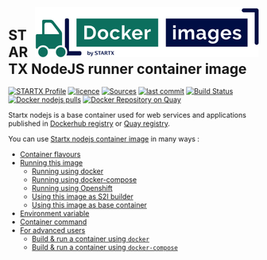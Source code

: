 <img align="right" src="https://raw.githubusercontent.com/startxfr/docker-images/master/travis/logo-small.svg?sanitize=true">

# STARTX NodeJS runner container image

[![STARTX Profile](https://img.shields.io/badge/provider-startx-green.svg)](https://github.com/startxfr) [![licence](https://img.shields.io/github/license/startxfr/docker-images.svg)](https://gitlab.com/startx1/containers) [![Sources](https://img.shields.io/badge/startx-docker--images-blue.svg)](https://gitlab.com/startx1/containers/tree/master/GitlabRunner/nodejs/)
[![last commit](https://img.shields.io/github/last-commit/startxfr/docker-images.svg)](https://gitlab.com/startx1/containers) [![Build Status](https://travis-ci.org/startxfr/docker-images.svg?branch=master)](https://travis-ci.org/startxfr/docker-images) [![Docker nodejs pulls](https://img.shields.io/docker/pulls/startx/sv-nodejs)](https://hub.docker.com/r/startx/sv-nodejs) [![Docker Repository on Quay](https://quay.io/repository/startx/nodejs/status "Docker Repository on Quay")](https://quay.io/repository/startx/nodejs)

Startx nodejs is a base container used for web services and applications published in
[Dockerhub registry](https://hub.docker.com/u/startx) or [Quay registry](https://quay.io/startx).

You can use [Startx nodejs container image](https://docker-images.readthedocs.io/en/latest/GitlabRunner/nodejs/) in many ways :

- [Container flavours](https://docker-images.readthedocs.io/en/latest/GitlabRunner/nodejs/#container-flavours)
- [Running this image](https://docker-images.readthedocs.io/en/latest/GitlabRunner/nodejs/#running-this-image)
  - [Running using docker](https://docker-images.readthedocs.io/en/latest/GitlabRunner/nodejs/#running-using-docker)
  - [Running using docker-compose](https://docker-images.readthedocs.io/en/latest/GitlabRunner/nodejs/#running-using-docker-compose)
  - [Running using Openshift](https://docker-images.readthedocs.io/en/latest/GitlabRunner/nodejs/#running-using-openshift)
  - [Using this image as S2I builder](https://docker-images.readthedocs.io/en/latest/GitlabRunner/nodejs/#using-this-image-as-s2i-builder)
  - [Using this image as base container](https://docker-images.readthedocs.io/en/latest/GitlabRunner/nodejs/#using-this-image-as-base-container)
- [Environment variable](https://docker-images.readthedocs.io/en/latest/GitlabRunner/nodejs/#environment-variable)
- [Container command](https://docker-images.readthedocs.io/en/latest/GitlabRunner/nodejs/#container-command)
- [For advanced users](https://docker-images.readthedocs.io/en/latest/GitlabRunner/nodejs/#for-advanced-users)
  - [Build & run a container using `docker`](https://docker-images.readthedocs.io/en/latest/GitlabRunner/nodejs/#build--run-a-container-using-docker)
  - [Build & run a container using `docker-compose`](https://docker-images.readthedocs.io/en/latest/GitlabRunner/nodejs/#build--run-a-container-using-docker-compose)
